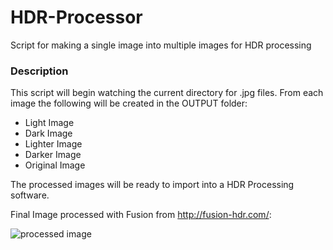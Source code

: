 # HDR-Processor
Script for making a single image into multiple images for HDR processing

### Description
This script will begin watching the current directory for .jpg files. From each image the following will be created in the OUTPUT folder:
* Light Image
* Dark Image
* Lighter Image
* Darker Image
* Original Image

The processed images will be ready to import into a HDR Processing software.

Final Image processed with Fusion from http://fusion-hdr.com/:

![processed image](JasonCrowe.github.com/HDR-Processor/OUTPUT/Original_Image_01_hdr_mode_1.jpg)
